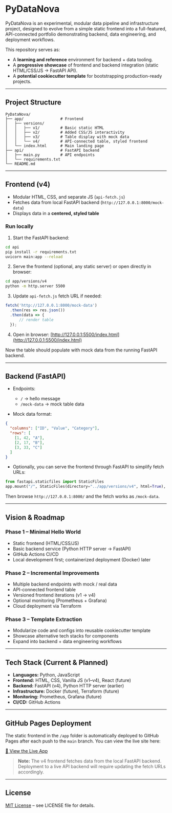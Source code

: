 # PyDataNova

PyDataNova is an experimental, modular data pipeline and infrastructure project, designed to evolve from a simple static frontend into a full-featured, API-connected portfolio demonstrating backend, data engineering, and deployment workflows.

This repository serves as:

- A **learning and reference** environment for backend + data tooling.
- A **progressive showcase** of frontend and backend integration (static HTML/CSS/JS → FastAPI API).
- A **potential cookiecutter template** for bootstrapping production-ready projects.

---

## Project Structure

```
PyDataNova/
├── app/                # Frontend
│   ├── versions/
│   │   ├── v1/         # Basic static HTML
│   │   ├── v2/         # Added CSS/JS interactivity
│   │   ├── v3/         # Table display with mock data
│   │   └── v4/         # API-connected table, styled frontend
│   └── index.html      # Main landing page
├── api/                # FastAPI backend
│   ├── main.py         # API endpoints
│   └── requirements.txt
└── README.md
```

---

## Frontend (v4)

- Modular HTML, CSS, and separate JS (`api-fetch.js`)
- Fetches data from local FastAPI backend (`http://127.0.0.1:8000/mock-data`)
- Displays data in a **centered, styled table**

### Run locally

1. Start the FastAPI backend:

```bash
cd api
pip install -r requirements.txt
uvicorn main:app --reload
```

2. Serve the frontend (optional, any static server) or open directly in browser:

```bash
cd app/versions/v4
python -m http.server 5500
```

3. Update `api-fetch.js` fetch URL if needed:

```js
fetch('http://127.0.0.1:8000/mock-data')
  .then(res => res.json())
  .then(data => {
      // render table
  });
```

4. Open in browser: [http://127.0.0.1:5500/index.html](http://127.0.0.1:5500/index.html)

Now the table should populate with mock data from the running FastAPI backend.

---

## Backend (FastAPI)

- Endpoints:
  - `/` → hello message
  - `/mock-data` → mock table data

- Mock data format:

```json
{
  "columns": ["ID", "Value", "Category"],
  "rows": [
    [1, 42, "A"],
    [2, 17, "B"],
    [3, 33, "C"]
  ]
}
```

- Optionally, you can serve the frontend through FastAPI to simplify fetch URLs:

```python
from fastapi.staticfiles import StaticFiles
app.mount("/", StaticFiles(directory="../app/versions/v4", html=True), name="frontend")
```
Then browse `http://127.0.0.1:8000/` and the fetch works as `/mock-data`.

---

## Vision & Roadmap

### Phase 1 – Minimal Hello World
- Static frontend (HTML/CSS/JS)
- Basic backend service (Python HTTP server → FastAPI)
- GitHub Actions CI/CD
- Local development first; containerized deployment (Docker) later

### Phase 2 – Incremental Improvements
- Multiple backend endpoints with mock / real data
- API-connected frontend table
- Versioned frontend iterations (v1 → v4)
- Optional monitoring (Prometheus + Grafana)
- Cloud deployment via Terraform

### Phase 3 – Template Extraction
- Modularize code and configs into reusable cookiecutter template
- Showcase alternative tech stacks for components
- Expand into backend + data engineering workflows

---

## Tech Stack (Current & Planned)

- **Languages:** Python, JavaScript
- **Frontend:** HTML, CSS, Vanilla JS (v1–v4), React (future)
- **Backend:** FastAPI (v4), Python HTTP server (earlier)
- **Infrastructure:** Docker (future), Terraform (future)
- **Monitoring:** Prometheus, Grafana (future)
- **CI/CD:** GitHub Actions

---

## GitHub Pages Deployment
The static frontend in the `/app` folder is automatically deployed to GitHub Pages after each push to the `main` branch. You can view the live site here:

[🚀 View the Live App](https://shadowwalkersb.github.io/PyDataNova/)

> **Note:** The v4 frontend fetches data from the local FastAPI backend. Deployment to a live API backend will require updating the fetch URLs accordingly.

---

## License
[MIT License](LICENSE) – see LICENSE file for details.
